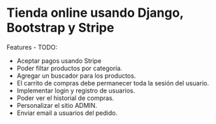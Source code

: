 # Tienda online usando Django, Bootstrap y Stripe

Features - TODO:

 - Aceptar pagos usando Stripe
 - Poder filtar productos por categoría.
 - Agregar un buscador para los productos.
 - El carrito de compras debe permanecer toda la sesión del usuario.
 - Implementar login y registro de usuarios.
 - Poder ver el historial de compras.
 - Personalizar el sitio ADMIN.
 - Enviar email a usuarios del pedido.